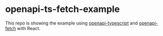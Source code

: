 # openapi-ts-fetch-example

This repo is showing the example using [openapi-typescript](https://github.com/openapi-ts/openapi-typescript?tab=readme-ov-file) and [openapi-fetch](https://github.com/openapi-ts/openapi-typescript/tree/main/packages/openapi-fetch) with React.
